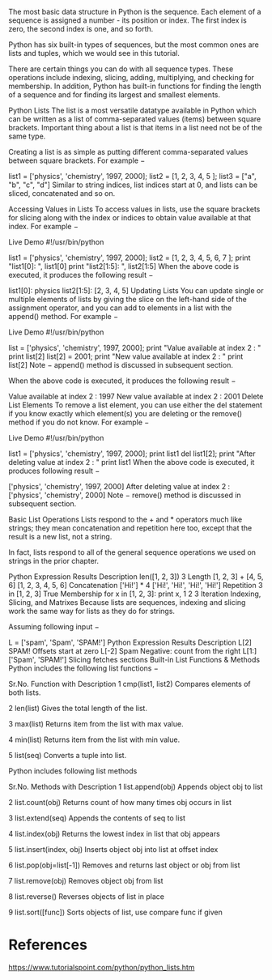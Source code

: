 The most basic data structure in Python is the sequence. Each element of a sequence is assigned a number - its position or index. The first index is zero, the second index is one, and so forth.

Python has six built-in types of sequences, but the most common ones are lists and tuples, which we would see in this tutorial.

There are certain things you can do with all sequence types. These operations include indexing, slicing, adding, multiplying, and checking for membership. In addition, Python has built-in functions for finding the length of a sequence and for finding its largest and smallest elements.

Python Lists
The list is a most versatile datatype available in Python which can be written as a list of comma-separated values (items) between square brackets. Important thing about a list is that items in a list need not be of the same type.

Creating a list is as simple as putting different comma-separated values between square brackets. For example −

list1 = ['physics', 'chemistry', 1997, 2000];
list2 = [1, 2, 3, 4, 5 ];
list3 = ["a", "b", "c", "d"]
Similar to string indices, list indices start at 0, and lists can be sliced, concatenated and so on.

Accessing Values in Lists
To access values in lists, use the square brackets for slicing along with the index or indices to obtain value available at that index. For example −

Live Demo
#!/usr/bin/python

list1 = ['physics', 'chemistry', 1997, 2000];
list2 = [1, 2, 3, 4, 5, 6, 7 ];
print "list1[0]: ", list1[0]
print "list2[1:5]: ", list2[1:5]
When the above code is executed, it produces the following result −

list1[0]:  physics
list2[1:5]:  [2, 3, 4, 5]
Updating Lists
You can update single or multiple elements of lists by giving the slice on the left-hand side of the assignment operator, and you can add to elements in a list with the append() method. For example −

Live Demo
#!/usr/bin/python

list = ['physics', 'chemistry', 1997, 2000];
print "Value available at index 2 : "
print list[2]
list[2] = 2001;
print "New value available at index 2 : "
print list[2]
Note − append() method is discussed in subsequent section.

When the above code is executed, it produces the following result −

Value available at index 2 :
1997
New value available at index 2 :
2001
Delete List Elements
To remove a list element, you can use either the del statement if you know exactly which element(s) you are deleting or the remove() method if you do not know. For example −

Live Demo
#!/usr/bin/python

list1 = ['physics', 'chemistry', 1997, 2000];
print list1
del list1[2];
print "After deleting value at index 2 : "
print list1
When the above code is executed, it produces following result −

['physics', 'chemistry', 1997, 2000]
After deleting value at index 2 :
['physics', 'chemistry', 2000]
Note − remove() method is discussed in subsequent section.

Basic List Operations
Lists respond to the + and * operators much like strings; they mean concatenation and repetition here too, except that the result is a new list, not a string.

In fact, lists respond to all of the general sequence operations we used on strings in the prior chapter.

Python Expression	Results	Description
len([1, 2, 3])	3	Length
[1, 2, 3] + [4, 5, 6]	[1, 2, 3, 4, 5, 6]	Concatenation
['Hi!'] * 4	['Hi!', 'Hi!', 'Hi!', 'Hi!']	Repetition
3 in [1, 2, 3]	True	Membership
for x in [1, 2, 3]: print x,	1 2 3	Iteration
Indexing, Slicing, and Matrixes
Because lists are sequences, indexing and slicing work the same way for lists as they do for strings.

Assuming following input −

L = ['spam', 'Spam', 'SPAM!']
Python Expression	Results	Description
L[2]	SPAM!	Offsets start at zero
L[-2]	Spam	Negative: count from the right
L[1:]	['Spam', 'SPAM!']	Slicing fetches sections
Built-in List Functions & Methods
Python includes the following list functions −

Sr.No.	Function with Description
1	cmp(list1, list2)
Compares elements of both lists.

2	len(list)
Gives the total length of the list.

3	max(list)
Returns item from the list with max value.

4	min(list)
Returns item from the list with min value.

5	list(seq)
Converts a tuple into list.

Python includes following list methods

Sr.No.	Methods with Description
1	list.append(obj)
Appends object obj to list

2	list.count(obj)
Returns count of how many times obj occurs in list

3	list.extend(seq)
Appends the contents of seq to list

4	list.index(obj)
Returns the lowest index in list that obj appears

5	list.insert(index, obj)
Inserts object obj into list at offset index

6	list.pop(obj=list[-1])
Removes and returns last object or obj from list

7	list.remove(obj)
Removes object obj from list

8	list.reverse()
Reverses objects of list in place

9	list.sort([func])
Sorts objects of list, use compare func if given

# References
https://www.tutorialspoint.com/python/python_lists.htm
